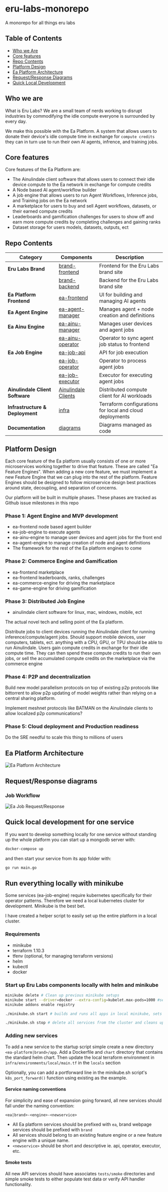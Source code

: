 # eru-labs-monorepo
A monorepo for all things eru labs

## Table of Contents
- [Who we Are](#who-we-are)
- [Core features](#core-features)
- [Repo Contents](#repo-contents)
- [Platform Design](#platform-design)
- [Ea Platform Architecture](#ea-platform-architecture)
- [Request/Response Diagrams](#requestresponse-diagrams)
- [Quick Local Development](#quick-local-development)

## Who we are
What is Eru Labs? We are a small team of nerds working to disrupt industries by commodifying the idle compute everyone is surrounded by every day.

We make this possible with the Ea Platform. A system that allows users to donate their device's idle compute time in exchange for `compute credits` they can in turn use to run their own AI agents, infrence, and training jobs. 

## Core features
Core features of the Ea Platform are:
- The Ainulindale client software that allows users to connect their idle device compute to the Ea network in exchange for compute credits
- A Node based AI agent/workflow builder
- A job engine that allows users to run Agent Workflows, Inference jobs, and Training jobs on the Ea network
- A marketplace for users to buy and sell Agent workflows, datasets, or their earned compute credits 
- Leaderboards and gamification challenges for users to show off and earn more compute credits by completing challenges and gaining ranks
- Dataset storage for users models, datasets, outputs, ect

## Repo Contents

| Category | Components | Description |
|----------|-----------|-------------|
| **Eru Labs Brand** | [brand-frontend](brand/brand-frontend/README.md) | Frontend for the Eru Labs brand site |
|  | [brand-backend](brand/brand-backend/README.md) | Backend for the Eru Labs brand site |
| **Ea Platform Frontend** | [ea-frontend](ea-platform/ea-frontend/README.md) | UI for building and managing AI agents |
| **Ea Agent Engine** | [ea-agent-manager](ea-platform/ea-agent-manager/README.md) | Manages agent + node creation and definitions |
| **Ea Ainu Engine** | [ea-ainu-manager](ea-platform/ea-ainu-manager/README.md) | Manages user devices and agent jobs |
|  | [ea-ainu-operator](ea-platform/ea-ainu-operator/README.md) | Operator to sync agent job status to frontend |
| **Ea Job Engine** | [ea-job-api](ea-platform/ea-job-api/README.md) | API for job execution |
|  | [ea-job-operator](ea-platform/ea-job-operator/README.md) | Operator to process agent jobs |
|  | [ea-job-executor](ea-platform/ea-job-executor/README.md) | Executor for executing agent jobs |
| **Ainulindale Client Software** | [Ainulindale Clients](ainulindale-client/README.md) | Distributed compute client for AI workloads |
| **Infrastructure & Deployment** | [infra](infra/README.md) | Terraform configurations for local and cloud deployments |
| **Documentation** | [diagrams](docs/diagrams/README.md) | Diagrams managed as code |



## Platform Design
Each core feature of the Ea platform usually consists of one or more microservices working together to drive that feature. These are called "Ea Feature Engines". When adding a new core feature, we must implement a new Feature Engine that we can plug into the rest of the platform. Feature Engines should be designed to follow microservice design best practices around state, decoupling, and separation of concerns. 

Our platform will be built in multiple phases. These phases are tracked as Github issue milestones in this repo

### Phase 1: Agent Engine and MVP development
- ea-frontend node based agent builder
- ea-job-engine to execute agents
- ea-ainu-engine to manage user devices and agent jobs for the front end
- ea-agent-engine to manage creation of node and agent definitions
- The framework for the rest of the Ea platform engines to come

### Phase 2: Commerce Engine and Gamification
- ea-frontend marketplace
- ea-frontend leaderboards, ranks, challenges
- ea-commerce-engine for driving the marketplace
- ea-game-engine for driving gamification

### Phase 3: Distributed Job Engine
- ainulindale client software for linux, mac, windows, mobile, ect

The actual novel tech and selling point of the Ea platform.

Distribute jobs to client devices running the Ainulindale client for running inference/compute/agent jobs. Should support mobile devices, user computers, tablets, ect. anything with a CPU, GPU, or TPU should be able to run Ainulindale. Users gain compute credits in exchange for their idle compute time. They can then spend these compute credits to run their own jobs, or sell the accumulated compute credits on the marketplace via the commerce engine

### Phase 4: P2P and decentralization
Build new model parallelism protocols on top of existing p2p protocols like bittorrent to allow p2p updating of model weights rather than relying on a central sharing platform.

Implement meshnet protocols like BATMAN on the Ainulindale clients to allow localized p2p communications?

### Phase 5: Cloud deployment and Production readiness
Do the SRE needful to scale this thing to millions of users


## Ea Platform Architecture
![Ea Platform Architecture](docs/diagrams/eru_labs.png)

## Request/Response diagrams
### Job Workflow
![Ea Job Request/Response](docs/diagrams/job_request_response.png)


## Quick local development for one service
If you want to develop something locally for one service without standing up the whole platform you can start up a mongodb server with:
```bash
docker-compose up
```
and then start your service from its app folder with:
```bash
go run main.go
```

## Run everything locally with minikube
Some services (ea-job-engine) require kubernetes specifically for their operator patterns. Therefore we need a local kubernetes cluster for development. Minikube is the best bet. 

I have created a helper script to easily set up the entire platform in a local cluster.

### Requirements
- minikube
- terraform 1.10.3
- tfenv (optional, for managing terraform versions)
- helm
- kubectl
- docker

### Start up Eru Labs components locally with helm and minikube
```bash
minikube delete # Clean up previous minikube setups
minikube start --driver=docker --extra-config=kubelet.max-pods=1000 #set a large single node cluster for ease of use, allow lots of pods
minikube addons enable registry

./minikube.sh start # builds and runs all apps in local minikube, sets up portforwarding for local development, seeds test data, runs smoke tests

./minikube.sh stop # delete all services from the cluster and cleans up portforwarding processes
```
### Adding new services
To add a new service to the startup script simple create a new directory `<ea-platform|brand>/app`. Add a Dockerfile and `chart` directory that contains the standard helm chart. Then update the local terraform environment in `infra/environments/local/main.tf` in the `locals` section

Optionally, you can add a portforward line in the minikube.sh script's `k8s_port_forward()` function using existing as the example. 

#### Service naming conventions
For simplicity and ease of expansion going forward, all new services should fall under the naming convention:
```
<ea|brand>-<engine>-<newservice>
```

- All Ea platform services should be prefixed with `ea`, brand webpage services should be prefixed with `brand`
- All services should belong to an existing feature engine or a new feature engine with a unique name. 
- `<newservice>` should be short and descriptive ie. api, operator, executor, etc. 


#### Smoke tests
All new API services should have associates `tests/smoke` directories and simple smoke tests to either populate test data or verify API handler functionality. 

